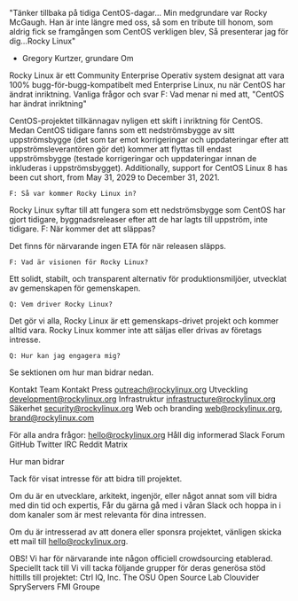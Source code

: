 "Tänker tillbaka på tidiga CentOS-dagar... Min medgrundare var Rocky McGaugh. Han är inte längre med oss, så som en tribute till honom, som aldrig fick se framgången som CentOS verkligen blev, Så presenterar jag för dig...Rocky Linux"
- Gregory Kurtzer, grundare
Om

Rocky Linux är ett Community Enterprise Operativ system designat att vara 100% bugg-för-bugg-kompatibelt med Enterprise Linux, nu när CentOS har ändrat inriktning.
Vanliga frågor och svar
    F: Vad menar ni med att, "CentOS har ändrat inriktning"

CentOS-projektet tillkännagav nyligen ett skift i inriktning för CentOS. Medan CentOS tidigare fanns som ett nedströmsbygge av sitt uppströmsbygge (det som tar emot korrigeringar och uppdateringar efter att uppströmsleverantören gör det) kommer att flyttas till endast uppströmsbygge  (testade korrigeringar och uppdateringar innan de inkluderas i uppströmsbygget).
Additionally, support for CentOS Linux 8 has been cut short, from May 31, 2029 to December 31, 2021.

    F: Så var kommer Rocky Linux in?

Rocky Linux syftar till att fungera som ett nedströmsbygge som CentOS har gjort tidigare, byggnadsreleaser efter att de har lagts till uppström, inte tidigare.
    F: När kommer det att släppas?

Det finns för närvarande ingen ETA för när releasen släpps.

    F: Vad är visionen för Rocky Linux?

Ett solidt, stabilt, och transparent alternativ för produktionsmiljöer, utvecklat av gemenskapen för gemenskapen.

    Q: Vem driver Rocky Linux?

Det gör vi alla, Rocky Linux är ett gemenskaps-drivet projekt och kommer alltid vara. Rocky Linux kommer inte att säljas eller drivas av företags intresse.

    Q: Hur kan jag engagera mig?

Se sektionen om hur man bidrar nedan.

Kontakt
Team 	Kontakt
Press 	outreach@rockylinux.org
Utveckling 	development@rockylinux.org
Infrastruktur 	infrastructure@rockylinux.org
Säkerhet 	security@rockylinux.org
Web och branding 	web@rockylinux.org, brand@rockylinux.com

För alla andra frågor: hello@rockylinux.org
Håll dig informerad
    Slack
    Forum
    GitHub
    Twitter
    IRC
    Reddit
    Matrix

Hur man bidrar

Tack för visat intresse för att bidra till projektet.

Om du är en utvecklare, arkitekt, ingenjör, eller något annat som vill bidra med din tid och expertis, Får du gärna gå med i våran Slack och hoppa in i dom kanaler som är mest relevanta för dina intressen.

Om du är intresserad av att donera eller sponsra projektet, vänligen skicka ett mail till hello@rockylinux.org.

OBS! Vi har för närvarande inte någon officiell crowdsourcing etablerad.
Speciellt tack till 
Vi vill tacka följande grupper för deras generösa stöd hittills till projektet:
    Ctrl IQ, Inc.
    The OSU Open Source Lab
    Clouvider
    SpryServers
    FMI Groupe
